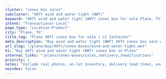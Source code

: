 ```yaml
---
cluster: "conex box sales"
subcluster: "40ft wind and water tight (WWT)"
keyword: "40ft wind and water tight (WWT) conex box for sale Plano, TX"
intent: "Transactional-Local"
page_type: "Location-Product"
city: "Plano, TX"
title_tag: "Plano 40ft conex box for sale | LC Container"
meta_description: "Buy wind and water tight (WWT) 40ft conex box sale with local delivery in Plano, TX. LC Container — local Since 2003. Request a fast quote today."
url_slug: "/plano/buy/40ft/conex-boxes/wind-and-water-tight-wwt"
h1: "Buy 40ft wind and water tight (WWT) conex box in Plano"
internal_links: "/plano/conex-boxes/sales,/delivery,/modifications"
priority: 1
notes: "Include real photos, on-lot inventory, delivery lead times, and financing info."
noindex: false
---
```


<!-- TODO: Add unique city/inventory copy, images, and internal links here. -->
